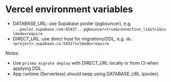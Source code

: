 # Vercel environment variables

- DATABASE_URL: use Supabase pooler (pgbouncer), e.g. `...pooler.supabase.com:6543?...pgbouncer=true&connection_limit=1&sslmode=require`
- DIRECT_URL: use direct host for migrations/DDL, e.g. `db.<project>.supabase.co:5432?sslmode=require`

Notes:
- Use `prisma migrate deploy` with DIRECT_URL locally or from CI when applying DDL.
- App runtime (Serverless) should keep using DATABASE_URL (pooler).
